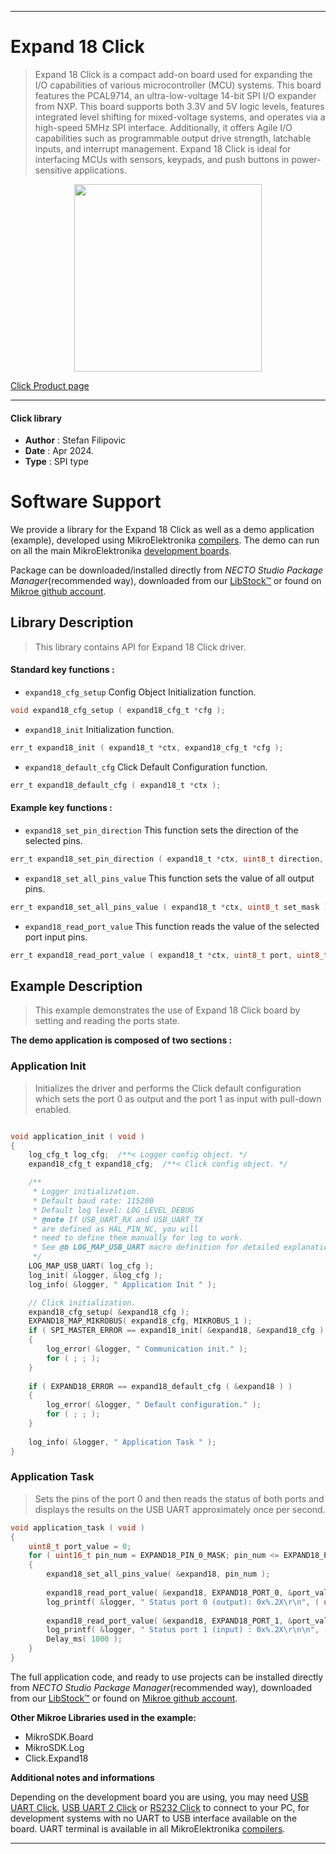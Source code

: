 
---
# Expand 18 Click

> Expand 18 Click is a compact add-on board used for expanding the I/O capabilities of various microcontroller (MCU) systems. This board features the PCAL9714, an ultra-low-voltage 14-bit SPI I/O expander from NXP. This board supports both 3.3V and 5V logic levels, features integrated level shifting for mixed-voltage systems, and operates via a high-speed 5MHz SPI interface. Additionally, it offers Agile I/O capabilities such as programmable output drive strength, latchable inputs, and interrupt management. Expand 18 Click is ideal for interfacing MCUs with sensors, keypads, and push buttons in power-sensitive applications.

<p align="center">
  <img src="https://download.mikroe.com/images/click_for_ide/expand18_click.png" height=300px>
</p>

[Click Product page](https://www.mikroe.com/expand-18-click)

---


#### Click library

- **Author**        : Stefan Filipovic
- **Date**          : Apr 2024.
- **Type**          : SPI type


# Software Support

We provide a library for the Expand 18 Click
as well as a demo application (example), developed using MikroElektronika
[compilers](https://www.mikroe.com/necto-studio).
The demo can run on all the main MikroElektronika [development boards](https://www.mikroe.com/development-boards).

Package can be downloaded/installed directly from *NECTO Studio Package Manager*(recommended way), downloaded from our [LibStock&trade;](https://libstock.mikroe.com) or found on [Mikroe github account](https://github.com/MikroElektronika/mikrosdk_click_v2/tree/master/clicks).

## Library Description

> This library contains API for Expand 18 Click driver.

#### Standard key functions :

- `expand18_cfg_setup` Config Object Initialization function.
```c
void expand18_cfg_setup ( expand18_cfg_t *cfg );
```

- `expand18_init` Initialization function.
```c
err_t expand18_init ( expand18_t *ctx, expand18_cfg_t *cfg );
```

- `expand18_default_cfg` Click Default Configuration function.
```c
err_t expand18_default_cfg ( expand18_t *ctx );
```

#### Example key functions :

- `expand18_set_pin_direction` This function sets the direction of the selected pins.
```c
err_t expand18_set_pin_direction ( expand18_t *ctx, uint8_t direction, uint8_t port, uint8_t pin_mask );
```

- `expand18_set_all_pins_value` This function sets the value of all output pins.
```c
err_t expand18_set_all_pins_value ( expand18_t *ctx, uint8_t set_mask );
```

- `expand18_read_port_value` This function reads the value of the selected port input pins.
```c
err_t expand18_read_port_value ( expand18_t *ctx, uint8_t port, uint8_t *data_out );
```

## Example Description

> This example demonstrates the use of Expand 18 Click board by setting and reading the ports state.

**The demo application is composed of two sections :**

### Application Init

> Initializes the driver and performs the Click default configuration which sets the port 0 as output and the port 1 as input with pull-down enabled.

```c

void application_init ( void )
{
    log_cfg_t log_cfg;  /**< Logger config object. */
    expand18_cfg_t expand18_cfg;  /**< Click config object. */

    /** 
     * Logger initialization.
     * Default baud rate: 115200
     * Default log level: LOG_LEVEL_DEBUG
     * @note If USB_UART_RX and USB_UART_TX 
     * are defined as HAL_PIN_NC, you will 
     * need to define them manually for log to work. 
     * See @b LOG_MAP_USB_UART macro definition for detailed explanation.
     */
    LOG_MAP_USB_UART( log_cfg );
    log_init( &logger, &log_cfg );
    log_info( &logger, " Application Init " );

    // Click initialization.
    expand18_cfg_setup( &expand18_cfg );
    EXPAND18_MAP_MIKROBUS( expand18_cfg, MIKROBUS_1 );
    if ( SPI_MASTER_ERROR == expand18_init( &expand18, &expand18_cfg ) )
    {
        log_error( &logger, " Communication init." );
        for ( ; ; );
    }
    
    if ( EXPAND18_ERROR == expand18_default_cfg ( &expand18 ) )
    {
        log_error( &logger, " Default configuration." );
        for ( ; ; );
    }
    
    log_info( &logger, " Application Task " );
}

```

### Application Task

> Sets the pins of the port 0 and then reads the status of both ports and displays the results on the USB UART approximately once per second.

```c
void application_task ( void )
{
    uint8_t port_value = 0;
    for ( uint16_t pin_num = EXPAND18_PIN_0_MASK; pin_num <= EXPAND18_PIN_7_MASK; pin_num <<= 1 )
    {
        expand18_set_all_pins_value( &expand18, pin_num );
        
        expand18_read_port_value( &expand18, EXPAND18_PORT_0, &port_value );
        log_printf( &logger, " Status port 0 (output): 0x%.2X\r\n", ( uint16_t ) port_value );
        
        expand18_read_port_value( &expand18, EXPAND18_PORT_1, &port_value );
        log_printf( &logger, " Status port 1 (input) : 0x%.2X\r\n\n", ( uint16_t ) port_value );
        Delay_ms( 1000 );
    }
}
```

The full application code, and ready to use projects can be installed directly from *NECTO Studio Package Manager*(recommended way), downloaded from our [LibStock&trade;](https://libstock.mikroe.com) or found on [Mikroe github account](https://github.com/MikroElektronika/mikrosdk_click_v2/tree/master/clicks).

**Other Mikroe Libraries used in the example:**

- MikroSDK.Board
- MikroSDK.Log
- Click.Expand18

**Additional notes and informations**

Depending on the development board you are using, you may need
[USB UART Click](https://www.mikroe.com/usb-uart-click),
[USB UART 2 Click](https://www.mikroe.com/usb-uart-2-click) or
[RS232 Click](https://www.mikroe.com/rs232-click) to connect to your PC, for
development systems with no UART to USB interface available on the board. UART
terminal is available in all MikroElektronika
[compilers](https://shop.mikroe.com/compilers).

---
